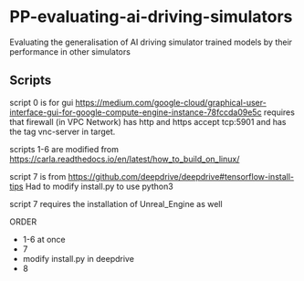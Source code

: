 # PP-evaluating-ai-driving-simulators
Evaluating the generalisation of AI driving simulator trained models by their performance in other simulators

## Scripts
script 0 is for gui
https://medium.com/google-cloud/graphical-user-interface-gui-for-google-compute-engine-instance-78fccda09e5c
requires that firewall (in VPC Network) has http and https accept tcp:5901 and has the tag vnc-server in target.

scripts 1-6 are modified from
https://carla.readthedocs.io/en/latest/how_to_build_on_linux/

script 7 is from 
https://github.com/deepdrive/deepdrive#tensorflow-install-tips
Had to modify install.py to use python3

script 7 requires the installation of Unreal_Engine as well

ORDER
- 1-6 at once
- 7
- modify install.py in deepdrive
- 8
